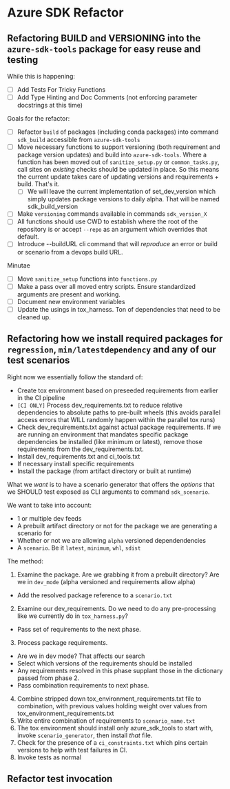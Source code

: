 # Azure SDK Refactor

## Refactoring BUILD and VERSIONING into the `azure-sdk-tools` package for easy reuse and testing

While this is happening:

- [ ] Add Tests For Tricky Functions
- [ ] Add Type Hinting and Doc Comments (not enforcing parameter docstrings at this time)

Goals for the refactor:

- [ ] Refactor `build` of packages (including conda packages) into command `sdk_build` accessible from `azure-sdk-tools`
- [ ] Move necessary functions to support versioning (both requirement and package version updates) and build into `azure-sdk-tools`. Where a function has been moved out of `sanitize_setup.py` or `common_tasks.py`, call sites on _existing_ checks should be updated in place. So this means the current update takes care of updating versions and requirements + build. That's it. 
  - [ ] We will leave the current implementation of set_dev_version which simply updates package versions to daily alpha. That will be named sdk_build_version
- [ ] Make `versioning` commands available in commands `sdk_version_X`
- [ ] All functions should use CWD to establish where the root of the repository is or accept `--repo` as an argument which overrides that default.
- [ ] Introduce --buildURL cli command that will _reproduce_ an error or build or scenario from a devops build URL.

Minutae
- [ ] Move `sanitize_setup` functions into `functions.py`
- [ ] Make a pass over all moved entry scripts. Ensure standardized arguments are present and working.
- [ ] Document new environment variables
- [ ] Update the usings in tox_harness. Ton of dependencies that need to be cleaned up.

## Refactoring how we install required packages for `regression`, `min/latestdependency` and any of our test scenarios

Right now we essentially follow the standard of:

- Create tox environment based on preseeded requirements from earlier in the CI pipeline
- `[CI ONLY]` Process dev_requirements.txt to reduce relative dependencies to absolute paths to pre-built wheels (this avoids parallel access errors that WILL randomly happen within the parallel tox runs)
- Check dev_requirements.txt against actual package requirements. If we are running an environment that mandates specific package dependencies be installed (like minimum or latest), remove those requirements from the dev_requirements.txt.
- Install dev_requirements.txt and ci_tools.txt
- If necessary install specific requirements
- Install the package (from artifact directory or built at runtime)

What we _want_ is to have a scenario generator that offers the _options_ that we SHOULD test exposed as CLI arguments to command `sdk_scenario`.

We want to take into account:
- 1 or multiple dev feeds
- A prebuilt artifact directory or not for the package we are generating a scenario for
- Whether or not we are allowing `alpha` versioned dependendencies
- A `scenario`. Be it `latest`, `minimum`, `whl`, `sdist`

The method:

1. Examine the package. Are we grabbing it from a prebuilt directory? Are we in `dev_mode` (alpha versioned and requirements allow alpha) 
  - Add the resolved package reference to a `scenario.txt` 
2. Examine our dev_requirements. Do we need to do any pre-processing like we currently do in `tox_harness.py`? 
 - Pass set of requirements to the next phase.
3. Process package requirements.
  - Are we in dev mode? That affects our search
  - Select which versions of the requirements should be installed
  - Any requirements resolved in this phase supplant those in the dictionary passed from phase 2. 
  - Pass combination requirements to next phase.
4. Combine stripped down tox_environment_requirements.txt file to combination, with previous values holding weight over values from tox_environment_requirements.txt
5. Write entire combination of requirements to `scenario_name.txt`
6. The tox environment should install only azure_sdk_tools to start with, invoke `scenario_generator`, then install _that_ file. 
7. Check for the presence of a `ci_constraints.txt` which pins certain versions to help with test failures in CI.
8. Invoke tests as normal

## Refactor test invocation 
